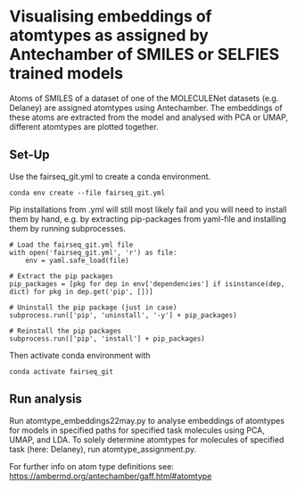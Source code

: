 # Visualising embeddings of atomtypes as assigned by Antechamber of SMILES or SELFIES trained models
Atoms of SMILES of a dataset of one of the MOLECULENet datasets (e.g. Delaney) are assigned atomtypes using Antechamber.
The embeddings of these atoms are extracted from the model and analysed with PCA or UMAP, different atomtypes are plotted together.

## Set-Up 
Use the fairseq_git.yml to create a conda environment.
```
conda env create --file fairseq_git.yml
```
Pip installations from .yml will still most likely fail and you will need to install them by hand, e.g. by extracting pip-packages from yaml-file and installing them by running subprocesses.

```
# Load the fairseq_git.yml file
with open('fairseq_git.yml', 'r') as file:
    env = yaml.safe_load(file)

# Extract the pip packages
pip_packages = [pkg for dep in env['dependencies'] if isinstance(dep, dict) for pkg in dep.get('pip', [])]

# Uninstall the pip package (just in case)
subprocess.run(['pip', 'uninstall', '-y'] + pip_packages)

# Reinstall the pip packages
subprocess.run(['pip', 'install'] + pip_packages)
```
Then activate conda environment with
```
conda activate fairseq_git
```

## Run analysis
Run atomtype_embeddings22may.py to analyse embeddings of atomtypes for models in specified paths for specified task molecules using PCA, UMAP, and LDA.
To solely determine atomtypes for molecules of specified task (here: Delaney), run atomtype_assignment.py.

For further info on atom type definitions see:
https://ambermd.org/antechamber/gaff.html#atomtype 


